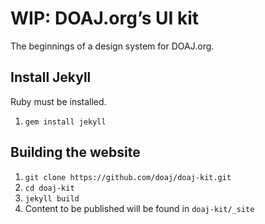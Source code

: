 # WIP: DOAJ.org’s UI kit

The beginnings of a design system for DOAJ.org. 

## Install Jekyll

Ruby must be installed.

1. `gem install jekyll`

## Building the website

1. `git clone https://github.com/doaj/doaj-kit.git`
2. `cd doaj-kit`
3. `jekyll build`
4. Content to be published will be found in `doaj-kit/_site`
